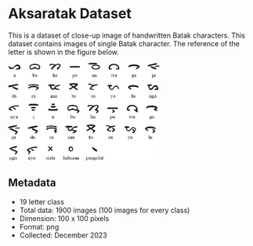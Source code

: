 # Aksaratak Dataset

This is a dataset of close-up image of handwritten Batak characters. This dataset contains images of single Batak character. The reference of the letter is shown in the figure below.

<img src="./samples.png" height="200"/>

## Metadata
- 19 letter class
- Total data: 1900 images (100 images for every class)
- Dimension: 100 x 100 pixels
- Format: png
- Collected: December 2023
